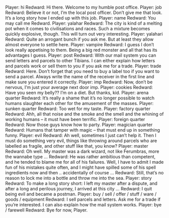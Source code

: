 Player: hi
Redward: Hi there. Welcome to my humble post office.
Player: job
Redward: Believe it or not, I’m the local post officer. Don’t give me that look. It’s a long story how I ended up with this job.
Player: name
Redward: You may call me Redward.
Player: yalahar
Redward: The city is kind of a melting pot when it comes to civilisations and races. Such a mixture becomes quickly explosive, though. This will turn out very interesting.
Player: yalahari
Redward: Quite an arrogant bunch if you ask me. But at least they allow almost everyone to settle here.
Player: vampire
Redward: I guess I don’t look really appetising to them. Being a big red monster and all that has its advantages I guess.
Player: post
Redward: With our mail system you can send letters and parcels to other Tibians. I can either explain how letters and parcels work or sell them to you if you ask me for a trade.
Player: trade
Redward: Here. Don’t forget that you need to buy a label too if you want to send a parcel. Always write the name of the receiver in the first line and make sure you entered it correctly.
Player: imp
Redward: Now, don’t be nervous, I’m just your average next door imp.
Player: cookies
Redward: Have you seen my belly?? I’m on a diet. But thanks, kid.
Player: arena quarter
Redward: It’s really a shame that it’s no longer possible to watch humans slaughter each other for the amusement of the masses.
Player: sunken quarter
Redward: Too wet for my taste.
Player: factory quarter
Redward: Ahh, all that noise and the smoke and the smell and the whining of working humans – it must have been terrific.
Player: foreign quarter
Redward: Now those guys know how to party.
Player: magician quarter
Redward: Humans that tamper with magic – that must end up in something funny.
Player: evil
Redward: Ah well, sometimes I just can’t help it. Then I must do something very evil, things like throwing around parcels who are labelled as fragile, and other stuff like that, you know?
Player: master
Redward: Oh well. My master was a dark wizard, not like Ferumbras, more the wannabe type …
Redward: He was rather ambitious than competent, and he tended to blame me for all of his failures. Well, I have to admit I made fun of his mistakes quite often, and I might have spilled some of his spell ingredients now and then .. accidentally of course …
Redward: Still, that’s no reason to lock me into a bottle and throw me into the sea.
Player: story
Redward: To make a long story short: I left my master after a dispute, and after a long and perilous journey, I arrived at this city …
Redward: I quit being evil and became a postman.
Player: buy / sell / offer / stuff / ware / goods / equipment
Redward: I sell parcels and letters. Ask me for a trade if you’re interested. I can also explain how the mail system works.
Player: bye / farewell
Redward: Bye for now, Player.